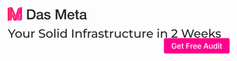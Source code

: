 [![Das Meta](https://github.com/dasmeta/.github/blob/main/images/Logo1.png)](https://www.dasmeta.com/)


<a href="https://www.dasmeta.com/"><img align="left" src="https://github.com/dasmeta/.github/blob/main/images/Text1.png"/></a> 
<a href="https://www.dasmeta.com/contact-us/"><img align="right" src="https://github.com/dasmeta/.github/blob/main/images/Button1.png"/></a>



<!-- [![Infrastructure](https://github.com/dasmeta/.github/blob/main/images/Text1.png)](https://www.dasmeta.com/)


[![Audit](https://github.com/dasmeta/.github/blob/main/images/Button1.png)](https://www.dasmeta.com/contact-us/) -->

<!-- <div style="display:flex">
     <div style="flex:1;padding-right:10px;">
          <a href="https://www.dasmeta.com/"><img src="https://github.com/dasmeta/.github/blob/main/images/Text1.png" width="300"/></a>
     </div>
     <div style="flex:1;padding-left:10px;">
          <a href="https://www.dasmeta.com/contact-us/"><img src="https://github.com/dasmeta/.github/blob/main/images/Button1.png" width="100"/></a>
     </div>
</div> -->

<!-- 
<div id="image-table">
    <table>
	    <tr>
    	    <td style="padding:10px">
        	    <a href="https://www.dasmeta.com/"><img src="https://github.com/dasmeta/.github/blob/main/images/Text1.png" width="500"/></a>
      	    </td>
            <td style="padding:10px">
            	<a href="https://www.dasmeta.com/contact-us/"><img src="https://github.com/dasmeta/.github/blob/main/images/Button1.png" width="100"/></a>
            </td>
        </tr>
    </table>
</div> -->